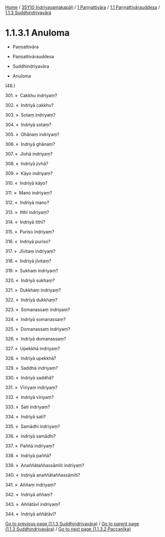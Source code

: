 
[Home](/) / [35Y10 Indriyayamakapāḷi](../../...md) / [1 Paṇṇattivāra](../...md) / [1.1 Paṇṇattivārauddesa](...md) / [1.1.3 Suddhindriyavāra](../35Y10/1/1.1/1.1.3.md)

# 1.1.3.1 Anuloma

* Paṇṇattivāra

* Paṇṇattivārauddesa

* Suddhindriyavāra

* Anuloma

(48.)

301\. »  Cakkhu indriyaṃ?

302\. «  Indriyā cakkhu?

303\. »  Sotaṃ indriyaṃ?

304\. «  Indriyā sotaṃ?

305\. »  Ghānaṃ indriyaṃ?

306\. «  Indriyā ghānaṃ?

307\. »  Jivhā indriyaṃ?

308\. «  Indriyā jivhā?

309\. »  Kāyo indriyaṃ?

310\. «  Indriyā kāyo?

311\. »  Mano indriyaṃ?

312\. «  Indriyā mano?

313\. »  Itthī indriyaṃ?

314\. «  Indriyā itthī?

315\. »  Puriso indriyaṃ?

316\. «  Indriyā puriso?

317\. »  Jīvitaṃ indriyaṃ?

318\. «  Indriyā jīvitaṃ?

319\. »  Sukhaṃ indriyaṃ?

320\. «  Indriyā sukhaṃ?

321\. »  Dukkhaṃ indriyaṃ?

322\. «  Indriyā dukkhaṃ?

323\. »  Somanassaṃ indriyaṃ?

324\. «  Indriyā somanassaṃ?

325\. »  Domanassaṃ indriyaṃ?

326\. «  Indriyā domanassaṃ?

327\. »  Upekkhā indriyaṃ?

328\. «  Indriyā upekkhā?

329\. »  Saddhā indriyaṃ?

330\. «  Indriyā saddhā?

331\. »  Vīriyaṃ indriyaṃ?

332\. «  Indriyā vīriyaṃ?

333\. »  Sati indriyaṃ?

334\. «  Indriyā sati?

335\. »  Samādhi indriyaṃ?

336\. «  Indriyā samādhi?

337\. »  Paññā indriyaṃ?

338\. «  Indriyā paññā?

339\. »  Anaññātaññassāmīti indriyaṃ?

340\. «  Indriyā anaññātaññassāmīti?

341\. »  Aññaṃ indriyaṃ?

342\. «  Indriyā aññaṃ?

343\. »  Aññātāvī indriyaṃ?

344\. «  Indriyā aññātāvī?

[Go to previous page (1.1.3 Suddhindriyavāra)](../35Y10/1/1.1/1.1.3.md) / [Go to parent page (1.1.3 Suddhindriyavāra)](../35Y10/1/1.1/1.1.3.md) / [Go to next page (1.1.3.2 Paccanīka)](1.1.3.2.md)


